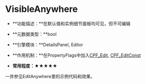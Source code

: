 # VisibleAnywhere

- **功能描述：**在默认值和实例细节面板均可见，但不可编辑

- **元数据类型：**bool
- **引擎模块：**DetailsPanel, Editor
- **作用机制：**在PropertyFlags中加入[CPF_Edit](../../../Flags/EPropertyFlags/CPF_Edit.md), [CPF_EditConst](../../../Flags/EPropertyFlags/CPF_EditConst.md)
- **常用程度：**★★★★★

一并参见EditAnywhere里的示例代码和效果。